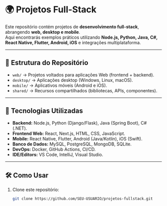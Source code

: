 # 🌍 Projetos Full-Stack

Este repositório contém projetos de **desenvolvimento full-stack**, abrangendo **web, desktop e mobile**.  
Aqui encontrarás exemplos práticos utilizando **Node.js, Python, Java, C#, React Native, Flutter, Android, iOS** e integrações multiplataforma.

---

## 📌 Estrutura do Repositório

- `web/` → Projetos voltados para aplicações Web (frontend + backend).
- `desktop/` → Aplicações desktop (Windows, Linux, macOS).
- `mobile/` → Aplicativos móveis (Android e iOS).
- `shared/` → Recursos compartilhados (bibliotecas, APIs, componentes).

---

## 🚀 Tecnologias Utilizadas

- **Backend:** Node.js, Python (Django/Flask), Java (Spring Boot), C# (.NET).
- **Frontend Web:** React, Next.js, HTML, CSS, JavaScript.
- **Mobile:** React Native, Flutter, Android (Java/Kotlin), iOS (Swift).
- **Banco de Dados:** MySQL, PostgreSQL, MongoDB, SQLite.
- **DevOps:** Docker, GitHub Actions, CI/CD.
- **IDE/Editors:** VS Code, IntelliJ, Visual Studio.

---

## 🛠 Como Usar

1. Clone este repositório:
   ```bash
   git clone https://github.com/SEU-USUARIO/projetos-fullstack.git
